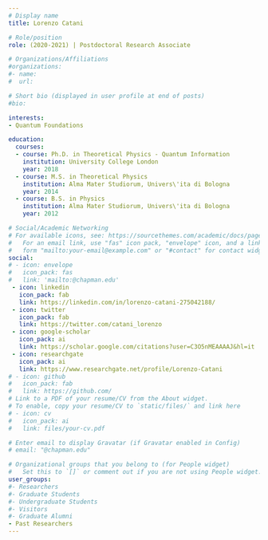 ```yaml
---
# Display name
title: Lorenzo Catani

# Role/position
role: (2020-2021) | Postdoctoral Research Associate

# Organizations/Affiliations
#organizations:
#- name: 
#  url: 

# Short bio (displayed in user profile at end of posts)
#bio: 

interests:
- Quantum Foundations

education:
  courses:
  - course: Ph.D. in Theoretical Physics - Quantum Information
    institution: University College London
    year: 2018
  - course: M.S. in Theoretical Physics 
    institution: Alma Mater Studiorum, Univers\'ita di Bologna
    year: 2014
  - course: B.S. in Physics
    institution: Alma Mater Studiorum, Univers\'ita di Bologna
    year: 2012

# Social/Academic Networking
# For available icons, see: https://sourcethemes.com/academic/docs/page-builder/#icons
#   For an email link, use "fas" icon pack, "envelope" icon, and a link in the
#   form "mailto:your-email@example.com" or "#contact" for contact widget.
social:
# - icon: envelope
#   icon_pack: fas
#   link: 'mailto:@chapman.edu'
 - icon: linkedin
   icon_pack: fab
   link: https://linkedin.com/in/lorenzo-catani-275042188/
 - icon: twitter
   icon_pack: fab
   link: https://twitter.com/catani_lorenzo
 - icon: google-scholar
   icon_pack: ai
   link: https://scholar.google.com/citations?user=C3O5nMEAAAAJ&hl=it
 - icon: researchgate
   icon_pack: ai
   link: https://www.researchgate.net/profile/Lorenzo-Catani
# - icon: github
#   icon_pack: fab
#   link: https://github.com/
# Link to a PDF of your resume/CV from the About widget.
# To enable, copy your resume/CV to `static/files/` and link here 
# - icon: cv
#   icon_pack: ai
#   link: files/your-cv.pdf

# Enter email to display Gravatar (if Gravatar enabled in Config)
# email: "@chapman.edu"

# Organizational groups that you belong to (for People widget)
#   Set this to `[]` or comment out if you are not using People widget.
user_groups:
#- Researchers
#- Graduate Students
#- Undergraduate Students
#- Visitors
#- Graduate Alumni
- Past Researchers
---
```


